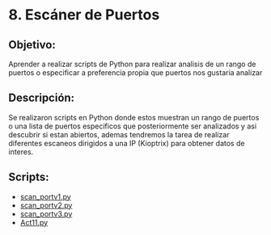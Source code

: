 # 8. Escáner de Puertos

## Objetivo:
Aprender a realizar scripts de Python para realizar analisis de un rango de puertos o especificar a preferencia propia que puertos nos gustaria analizar

## Descripción:
Se realizaron scripts en Python donde estos muestran un rango de puertos o una lista de puertos especificos que posteriormente ser analizados y asi descubrir si estan abiertos, ademas tendremos la tarea de realizar diferentes escaneos dirigidos a una IP (Kioptrix) para obtener datos de interes.

## Scripts:
* [scan_portv1.py](https://github.com/Lavso-Itro/PIA-LAB-PC/blob/main/Esc%C3%A1ner%20de%20Puertos/scan_portv1.py)
* [scan_portv2.py](https://github.com/Lavso-Itro/PIA-LAB-PC/blob/main/Esc%C3%A1ner%20de%20Puertos/scan_portv2.py)
* [scan_portv3.py](https://github.com/Lavso-Itro/PIA-LAB-PC/blob/main/Esc%C3%A1ner%20de%20Puertos/scan_portv3.py)
* [Act11.py](https://github.com/Lavso-Itro/PIA-LAB-PC/blob/main/Esc%C3%A1ner%20de%20Puertos/Act11.py)

